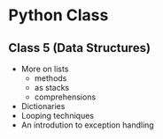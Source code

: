 # Python Class

## Class 5 (Data Structures)
- More on lists
  - methods
  - as stacks
  - comprehensions
- Dictionaries
- Looping techniques
- An introdution to exception handling
